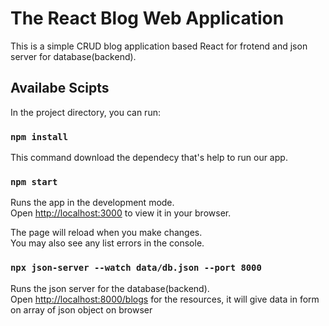 # The React Blog Web Application 

This is a simple CRUD blog application based  React for frotend and  json server for database(backend).

## Availabe Scipts

In the project directory, you can run:

### `npm install`

This command download the dependecy that's help to run our app.

### `npm start`

Runs the app in the development mode.\
Open [http://localhost:3000](http://localhost:3000) to view it in your browser.

The page will reload when you make changes.\
You may also see any list errors in the console.

### `npx json-server --watch data/db.json --port 8000`

Runs the json server for the database(backend).\
Open [http://localhost:8000/blogs](http://localhost:8000/blogs) for the resources, it will give data in form on array of json object on browser
